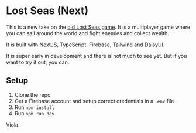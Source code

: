 # Lost Seas (Next)

This is a new take on the [old Lost Seas game](https://github.com/tonygustafsson/lostseas). It is a multiplayer game where you can sail around the world and fight enemies and collect wealth.

It is built with NextJS, TypeScript, Firebase, Tailwind and DaisyUI.

It is super early in development and there is not much to see yet. But if you want to try it out, you can.

## Setup

1. Clone the repo
2. Get a Firebase account and setup correct credentials in a `.env` file
3. Run `npm install`
4. Run `npm run dev`

Viola.
